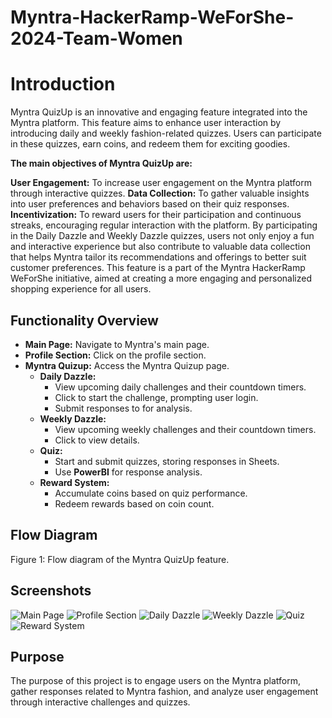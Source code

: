 # Myntra-HackerRamp-WeForShe-2024-Team-Women

# Introduction
Myntra QuizUp is an innovative and engaging feature integrated into the Myntra platform. This feature aims to enhance user interaction by introducing daily and weekly fashion-related quizzes. Users can participate in these quizzes, earn coins, and redeem them for exciting goodies.

**The main objectives of Myntra QuizUp are:**

**User Engagement:** To increase user engagement on the Myntra platform through interactive quizzes.
**Data Collection:** To gather valuable insights into user preferences and behaviors based on their quiz responses.
**Incentivization:** To reward users for their participation and continuous streaks, encouraging regular interaction with the platform.
By participating in the Daily Dazzle and Weekly Dazzle quizzes, users not only enjoy a fun and interactive experience but also contribute to valuable data collection that helps Myntra tailor its recommendations and offerings to better suit customer preferences. This feature is a part of the Myntra HackerRamp WeForShe initiative, aimed at creating a more engaging and personalized shopping experience for all users.

## Functionality Overview

- **Main Page:** Navigate to Myntra's main page.
- **Profile Section:** Click on the profile section.
- **Myntra Quizup:** Access the Myntra Quizup page.
  - **Daily Dazzle:**
    - View upcoming daily challenges and their countdown timers.
    - Click to start the challenge, prompting user login.
    - Submit responses to for analysis.
  - **Weekly Dazzle:**
    - View upcoming weekly challenges and their countdown timers.
    - Click to view details.
  - **Quiz:**
    - Start and submit quizzes, storing responses in Sheets.
    - Use **PowerBI** for response analysis.
  - **Reward System:**
    - Accumulate coins based on quiz performance.
    - Redeem rewards based on coin count.

## Flow Diagram

Figure 1: Flow diagram of the Myntra QuizUp feature.


## Screenshots

![Main Page](screenshots/main_page.png)
![Profile Section](screenshots/profile_section.png)
![Daily Dazzle](screenshots/daily_dazzle.png)
![Weekly Dazzle](screenshots/weekly_dazzle.png)
![Quiz](screenshots/quiz.png)
![Reward System](screenshots/reward_system.png)

## Purpose

The purpose of this project is to engage users on the Myntra platform, gather responses related to Myntra fashion, and analyze user engagement through interactive challenges and quizzes.

